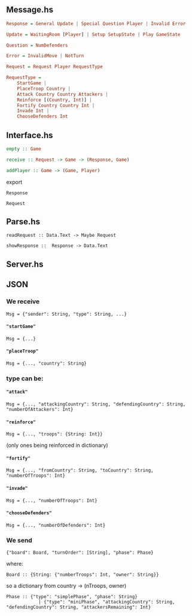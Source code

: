 
## Message.hs
```hs
Response = General Update | Special Question Player | Invalid Error
```
```hs
Update = WaitingRoom [Player] | Setup SetupState | Play GameState
```
```hs
Question = NumDefenders
```
```hs
Error = InvalidMove | NotTurn
```

```hs
Request = Request Player RequestType
```

```hs
RequestType =
    StartGame |
    PlaceTroop Country |
    Attack Country Country Attackers |
    Reinforce [(Country, Int)] |
    Fortify Country Country Int |
    Invade Int |
    ChooseDefenders Int
```

## Interface.hs

```hs
empty :: Game
```

```hs
receive :: Request -> Game -> (Response, Game)
```

```hs
addPlayer :: Game -> (Game, Player)
```

export

```
Response
```

```
Request
```

## Parse.hs
```
readRequest :: Data.Text -> Maybe Request
```

```
showResponse ::  Response -> Data.Text
```

## Server.hs

## JSON
### We receive

```
Msg = {"sender": String, "type": String, ...}
```

#### `"startGame"`
```
Msg = {...}
```

#### `"placeTroop"`
```
Msg = {..., "country": String}
```

### type can be:

#### `"attack"`
```
Msg = {..., "attackingCountry": String, "defendingCountry": String, "numberOfAttackers": Int}
```

#### `"reinforce"`
```
Msg = {..., "troops": {String: Int}}
```
(only ones being reinforced in dictionary)

#### `"fortify"`
```
Msg = {..., "fromCountry": String, "toCountry": String, "numberOfTroops": Int}
```

#### `"invade"`
```
Msg = {..., "numberOfTroops": Int}
```

#### `"chooseDefenders"`
```
Msg = {..., "numberOfDefenders": Int}
```

### We send
```
{"board": Board, "turnOrder": [String], "phase": Phase}
```

where:



```
Board :: {String: {"numberTroops": Int, "owner": String}}
```

so a dictionary from country -> (nTroops, owner)

```
Phase :: {"type": "simplePhase", "phase": String}
            | {"type": "miniPhase", "attackingCountry": String, "defendingCountry": String, "attackersRemaining": Int}
```
